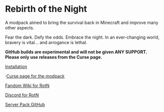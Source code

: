 # Rebirth of the Night
A modpack aimed to bring the survival back in Minecraft and improve many other aspects.

Fear the dark. Defy the odds. Embrace the night. In an ever-changing world, bravery is vital... and arrogance is lethal.

**GitHub builds are experimental and will not be given ANY SUPPORT. Please only use releases from the Curse page.**

[Installation](https://rebirth-of-the-night-mod-pack.fandom.com/wiki/Installation#GitHub_.28default_MC_launcher.29)

·[Curse page for the modpack](https://www.curseforge.com/minecraft/modpacks/rebirth-of-the-night) 

[Fandom Wiki for RotN](https://rebirth-of-the-night-mod-pack.fandom.com/wiki/Rebirth_of_the_Night_Mod_Pack_Wiki) 

[Discord for RotN](https://discord.gg/VDvJdjR)

[Server Pack GitHub](https://github.com/CalaMariGold/Rebirth-of-the-Night-Server)
